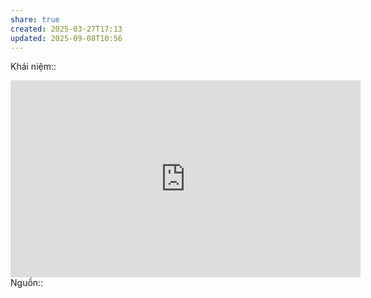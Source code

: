 ```yaml
---
share: true
created: 2025-03-27T17:13
updated: 2025-09-08T10:56
---
```

Khái niệm:: 
<iframe width="560" height="315" src="https://www.youtube.com/embed/Vz82wn3P9Fw?si=PzOWaToZ-eYTZPgI" title="YouTube video player" frameborder="0" allow="accelerometer; autoplay; clipboard-write; encrypted-media; gyroscope; picture-in-picture; web-share" referrerpolicy="strict-origin-when-cross-origin" allowfullscreen></iframe>
Nguồn:: 
